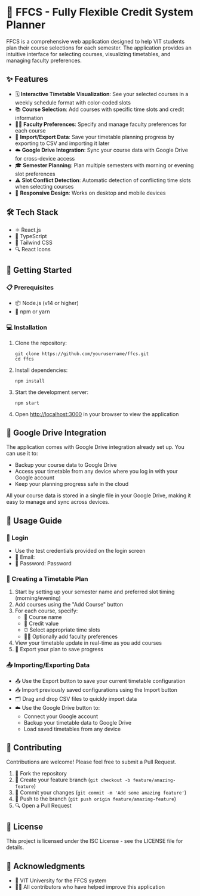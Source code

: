 # 📝 FFCS - Fully Flexible Credit System Planner

FFCS is a comprehensive web application designed to help VIT students plan their course selections for each semester. The application provides an intuitive interface for selecting courses, visualizing timetables, and managing faculty preferences.

## ✨ Features

- 🗓️ **Interactive Timetable Visualization**: See your selected courses in a weekly schedule format with color-coded slots
- 📚 **Course Selection**: Add courses with specific time slots and credit information
- 👨‍🏫 **Faculty Preferences**: Specify and manage faculty preferences for each course
- 💾 **Import/Export Data**: Save your timetable planning progress by exporting to CSV and importing it later
- ☁️ **Google Drive Integration**: Sync your course data with Google Drive for cross-device access
- 🎓 **Semester Planning**: Plan multiple semesters with morning or evening slot preferences
- ⚠️ **Slot Conflict Detection**: Automatic detection of conflicting time slots when selecting courses
- 📱 **Responsive Design**: Works on desktop and mobile devices

## 🛠️ Tech Stack

- ⚛️ React.js
- 📘 TypeScript
- 🎨 Tailwind CSS
- 🔍 React Icons

## 🚀 Getting Started

### 📋 Prerequisites

- 📦 Node.js (v14 or higher)
- 🧶 npm or yarn

### 💻 Installation

1. Clone the repository:
   ```
   git clone https://github.com/yourusername/ffcs.git
   cd ffcs
   ```

2. Install dependencies:
   ```
   npm install
   ```

3. Start the development server:
   ```
   npm start
   ```

4. Open [http://localhost:3000](http://localhost:3000) in your browser to view the application

## 🔄 Google Drive Integration

The application comes with Google Drive integration already set up. You can use it to:

- Backup your course data to Google Drive
- Access your timetable from any device where you log in with your Google account
- Keep your planning progress safe in the cloud

All your course data is stored in a single file in your Google Drive, making it easy to manage and sync across devices.

## 📖 Usage Guide

### 🔐 Login

- Use the test credentials provided on the login screen
- 📧 Email:
- 🔑 Password: Password

### 📅 Creating a Timetable Plan

1. Start by setting up your semester name and preferred slot timing (morning/evening)
2. Add courses using the "Add Course" button
3. For each course, specify:
   - 📕 Course name
   - 🔢 Credit value
   - ⏰ Select appropriate time slots
   - 👨‍🏫 Optionally add faculty preferences
4. View your timetable update in real-time as you add courses
5. 💾 Export your plan to save progress

### 📤 Importing/Exporting Data

- 📤 Use the Export button to save your current timetable configuration
- 📥 Import previously saved configurations using the Import button
- 🗂️ Drag and drop CSV files to quickly import data
- ☁️ Use the Google Drive button to:
  - Connect your Google account
  - Backup your timetable data to Google Drive
  - Load saved timetables from any device

## 👥 Contributing

Contributions are welcome! Please feel free to submit a Pull Request.

1. 🍴 Fork the repository
2. 🌿 Create your feature branch (`git checkout -b feature/amazing-feature`)
3. 💾 Commit your changes (`git commit -m 'Add some amazing feature'`)
4. 🚀 Push to the branch (`git push origin feature/amazing-feature`)
5. 🔍 Open a Pull Request

## 📄 License

This project is licensed under the ISC License - see the LICENSE file for details.

## 🙏 Acknowledgments

- 🏫 VIT University for the FFCS system
- 👨‍💻 All contributors who have helped improve this application 
